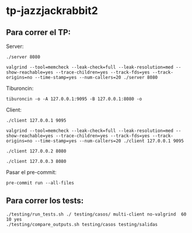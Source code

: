 # tp-jazzjackrabbit2

## Para correr el TP:

Server: 
```shell
./server 8080

valgrind --tool=memcheck --leak-check=full --leak-resolution=med --show-reachable=yes --trace-children=yes --track-fds=yes --track-origins=no --time-stamp=yes --num-callers=20 ./server 8080
```

Tiburoncin:
```shell
tiburoncin -o -A 127.0.0.1:9095 -B 127.0.0.1:8080 -o
```

Client:
```shell
./client 127.0.0.1 9095

valgrind --tool=memcheck --leak-check=full --leak-resolution=med --show-reachable=yes --trace-children=yes --track-fds=yes --track-origins=no --time-stamp=yes --num-callers=20 ./client 127.0.0.1 9095

./client 127.0.0.2 8080

./client 127.0.0.3 8080
```

Pasar el pre-commit:
```shell
pre-commit run --all-files
```

## Para correr los tests:
```shell
./testing/run_tests.sh ./ testing/casos/ multi-client no-valgrind  60 10 yes
./testing/compare_outputs.sh testing/casos testing/salidas
```